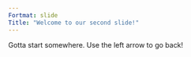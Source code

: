 ```yaml
---
Fortmat: slide
Title: "Welcome to our second slide!"
---
```

Gotta start somewhere.
Use the left arrow to go back!
